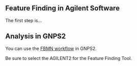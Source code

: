 

## Feature Finding in Agilent Software

The first step is...


## Analysis in GNPS2

You can use the [FBMN workflow](https://gnps2.org/workflowinput?workflowname=feature_based_molecular_networking_workflow) in GNPS2. 

Be sure to select the AGILENT2 for the Feature Finding Tool.  